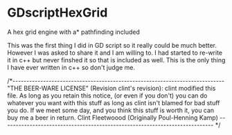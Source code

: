 # GDscriptHexGrid
A hex grid engine with a* pathfinding included

This was the first thing I did in GD script so it really could be much better. However I was asked to share it and I am willing to.
I had started to re-write it in c++ but never finshed it so that is included as well. This is the only thing I have ever written in c++ so don't judge me.



/*----------------------------------------------------------------------------
"THE BEER-WARE LICENSE" (Revision clint's revision):
clint modified this file. As long as you retain this notice,
(or even if you don't) you can do whatever you want with this stuff as long
as clint isn't blamed for bad stuff you do. If we meet some day, and you think
this stuff is worth it, you can buy me a beer in return.
Clint Fleetwoood (Originally Poul-Henning Kamp)
---------------------------------------------------------------------------- */

